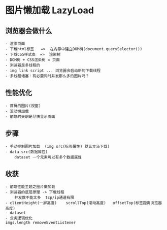 # 图片懒加载 LazyLoad
 ## 浏览器会做什么
    - 渲染页面
    - 下载html标签   =>  在内存中建立DOM树(document.querySelector())
    - 下载CSS样式表  =>  渲染树
    - DOM树 + CSS渲染树 = 页面
    - 浏览器是多线程的
    - img link script ... 浏览器会启动新的下载线程
    - 多线程堵塞：有必要同时并发那么多的图片吗？

 ## 性能优化
    - 首屏的图片(视窗)
    - 滚动懒加载
    - 前端的天职是尽快显示页面

 ## 步骤
    - 手动控制图片加载  (img src(标签属性) 默认立马下载)
    - data-src(数据属性)
        dataset 一个元素可以有多个数据属性

## 收获
    - 前端性能主题之图片懒加载
    - 浏览器的底层原理 -> 下载线程
        并发数不能太多  tcp/ip通道有限
    - clientHeight(一屏高度)    scrollTop(滚动高度)   offsetTop(标签距离浏览器高度)
    - dataset
    - 业务逻辑优化
    imgs.length removeEventListener
